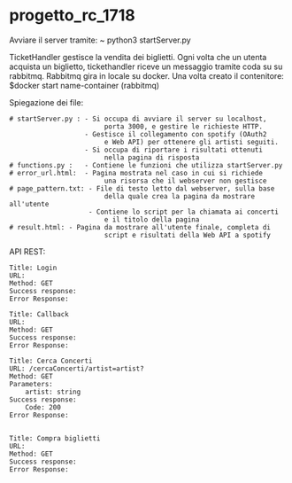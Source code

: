 # progetto_rc_1718

Avviare il server tramite:
	~ python3 startServer.py

TicketHandler gestisce la vendita dei biglietti. 
Ogni volta che un utenta acquista un biglietto, tickethandler riceve un messaggio tramite coda su su rabbitmq. 
Rabbitmq gira in locale su docker. 
Una volta creato il contenitore: $docker start name-container (rabbitmq)
	
Spiegazione dei file:
	
	# startServer.py : - Si occupa di avviare il server su localhost, 
							porta 3000, e gestire le richieste HTTP.
					   - Gestisce il collegamento con spotify (OAuth2
							e Web API) per ottenere gli artisti seguiti.
					   - Si occupa di riportare i risultati ottenuti 
							nella pagina di risposta
	# functions.py :   - Contiene le funzioni che utilizza startServer.py
	# error_url.html:  - Pagina mostrata nel caso in cui si richiede
							una risorsa che il webserver non gestisce
	# page_pattern.txt: - File di testo letto dal webserver, sulla base
							della quale crea la pagina da mostrare all'utente
						- Contiene lo script per la chiamata ai concerti
							e il titolo della pagina
	# result.html: - Pagina da mostrare all'utente finale, completa di
							script e risultati della Web API a spotify
							
						

API REST:

	Title: Login
	URL: 
	Method: GET
	Success response:
	Error Response:

	Title: Callback
	URL: 
	Method: GET
	Success response:
	Error Response:

	Title: Cerca Concerti
	URL: /cercaConcerti/artist=artist?
	Method: GET
	Parameters:
		artist: string
	Success response:
		Code: 200
	Error Response:


	Title: Compra biglietti
	URL: 
	Method: GET
	Success response:
	Error Response:
